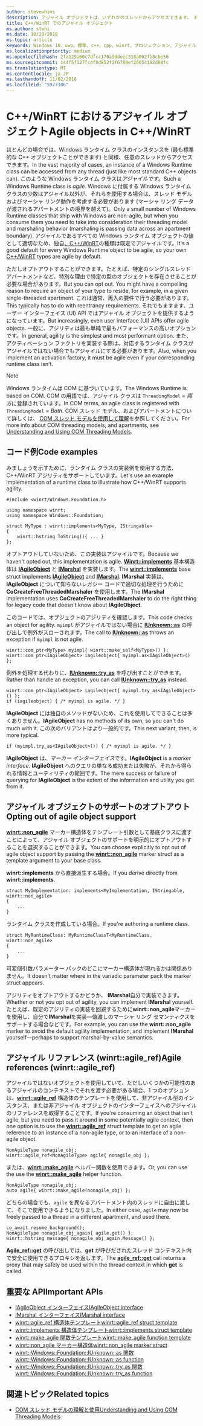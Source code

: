 ```yaml
---
author: stevewhims
description: アジャイル オブジェクトは、いずれかのスレッドからアクセスできます。 お使いの C++/WinRT 型は既定ではアジャイルですが、オプトアウトできます。
title: C++/WinRT でのアジャイル オブジェクト
ms.author: stwhi
ms.date: 10/20/2018
ms.topic: article
keywords: Windows 10、uwp、標準、c++、cpp、winrt、プロジェクション、アジャイル、オブジェクト、アジリティ、IAgileObject
ms.localizationpriority: medium
ms.openlocfilehash: 2fa129a60c7dfcc170a9ddeec318a062fb8cbe56
ms.sourcegitcommit: 144f5f127fc4fbd852f2f6780ef26054192d68fc
ms.translationtype: MT
ms.contentlocale: ja-JP
ms.lasthandoff: 11/02/2018
ms.locfileid: "5977306"
---
```

# <a name="agile-objects-in-cwinrt"></a><span data-ttu-id="e2f1a-105">C++/WinRT におけるアジャイル オブジェクト</span><span class="sxs-lookup"><span data-stu-id="e2f1a-105">Agile objects in C++/WinRT</span></span>

<span data-ttu-id="e2f1a-106">ほとんどの場合では、Windows ランタイム クラスのインスタンスを (最も標準的な C++ オブジェクトことができます) と同様、任意のスレッドからアクセスできます。</span><span class="sxs-lookup"><span data-stu-id="e2f1a-106">In the vast majority of cases, an instance of a Windows Runtime class can be accessed from any thread (just like most standard C++ objects can).</span></span> <span data-ttu-id="e2f1a-107">このような Windows ランタイム クラスは*アジャイルです*。</span><span class="sxs-lookup"><span data-stu-id="e2f1a-107">Such a Windows Runtime class is *agile*.</span></span> <span data-ttu-id="e2f1a-108">Windows に付属する Windows ランタイム クラスの少数はアジャイル以外が、それらを使用する場合は、スレッド モデルおよびマーシャ リング動作を考慮する必要があります (マーシャ リング データが渡されるアパートメントの境界を越えて)。</span><span class="sxs-lookup"><span data-stu-id="e2f1a-108">Only a small number of Windows Runtime classes that ship with Windows are non-agile, but when you consume them you need to take into consideration their threading model and marshaling behavior (marshaling is passing data across an apartment boundary).</span></span> <span data-ttu-id="e2f1a-109">アジャイルであるすべての Windows ランタイム オブジェクトの値として適切なため、独自[、C++/WinRT](/windows/uwp/cpp-and-winrt-apis/intro-to-using-cpp-with-winrt)の種類は既定でアジャイルです。</span><span class="sxs-lookup"><span data-stu-id="e2f1a-109">It's a good default for every Windows Runtime object to be agile, so your own [C++/WinRT](/windows/uwp/cpp-and-winrt-apis/intro-to-using-cpp-with-winrt) types are agile by default.</span></span>

<span data-ttu-id="e2f1a-110">ただしオプトアウトすることができます。たとえば、特定のシングルスレッド アパートメントなど、特別な理由で特定の型のオブジェクトを存在させることが必要な場合があります。</span><span class="sxs-lookup"><span data-stu-id="e2f1a-110">But you can opt out. You might have a compelling reason to require an object of your type to reside, for example, in a given single-threaded apartment.</span></span> <span data-ttu-id="e2f1a-111">これは通常、再入の要件で行う必要があります。</span><span class="sxs-lookup"><span data-stu-id="e2f1a-111">This typically has to do with reentrancy requirements.</span></span> <span data-ttu-id="e2f1a-112">それでもますます、ユーザー インターフェイス (UI) API ではアジャイル オブジェクトを提供するようになっています。</span><span class="sxs-lookup"><span data-stu-id="e2f1a-112">But increasingly, even user interface (UI) APIs offer agile objects.</span></span> <span data-ttu-id="e2f1a-113">一般に、アジリティは最も単純で最もパフォーマンスの高いオプションです。</span><span class="sxs-lookup"><span data-stu-id="e2f1a-113">In general, agility is the simplest and most performant option.</span></span> <span data-ttu-id="e2f1a-114">また、アクティベーション ファクトリを実装する際は、対応するランタイム クラスがアジャイルではない場合でもアジャイルにする必要があります。</span><span class="sxs-lookup"><span data-stu-id="e2f1a-114">Also, when you implement an activation factory, it must be agile even if your corresponding runtime class isn't.</span></span>

> [!NOTE]
> <span data-ttu-id="e2f1a-115">Windows ランタイムは COM に基づいています。</span><span class="sxs-lookup"><span data-stu-id="e2f1a-115">The Windows Runtime is based on COM.</span></span> <span data-ttu-id="e2f1a-116">COM の用語では、アジャイル クラスは `ThreadingModel` = *両方*に登録されています。</span><span class="sxs-lookup"><span data-stu-id="e2f1a-116">In COM terms, an agile class is registered with `ThreadingModel` = *Both*.</span></span> <span data-ttu-id="e2f1a-117">COM スレッド モデル、およびアパートメントについて詳しくは、 [COM スレッド モデルを使用して理解](https://msdn.microsoft.com/library/ms809971)を参照してください。</span><span class="sxs-lookup"><span data-stu-id="e2f1a-117">For more info about COM threading models, and apartments, see [Understanding and Using COM Threading Models](https://msdn.microsoft.com/library/ms809971).</span></span>

## <a name="code-examples"></a><span data-ttu-id="e2f1a-118">コード例</span><span class="sxs-lookup"><span data-stu-id="e2f1a-118">Code examples</span></span>

<span data-ttu-id="e2f1a-119">みましょうを示すために、ランタイム クラスの実装例を使用する方法、C++/WinRT アジリティをサポートしています。</span><span class="sxs-lookup"><span data-stu-id="e2f1a-119">Let's use an example implementation of a runtime class to illustrate how C++/WinRT supports agility.</span></span>

```cppwinrt
#include <winrt/Windows.Foundation.h>

using namespace winrt;
using namespace Windows::Foundation;

struct MyType : winrt::implements<MyType, IStringable>
{
    winrt::hstring ToString(){ ... }
};
```

<span data-ttu-id="e2f1a-120">オプトアウトしていないため、この実装はアジャイルです。</span><span class="sxs-lookup"><span data-stu-id="e2f1a-120">Because we haven't opted out, this implementation is agile.</span></span> <span data-ttu-id="e2f1a-121">[**Winrt::implements**](/uwp/cpp-ref-for-winrt/implements) 基本構造体は [**IAgileObject**](https://msdn.microsoft.com/library/windows/desktop/hh802476) と [**IMarshal**](/windows/desktop/api/objidl/nn-objidl-imarshal) を実装します。</span><span class="sxs-lookup"><span data-stu-id="e2f1a-121">The [**winrt::implements**](/uwp/cpp-ref-for-winrt/implements) base struct implements [**IAgileObject**](https://msdn.microsoft.com/library/windows/desktop/hh802476) and [**IMarshal**](/windows/desktop/api/objidl/nn-objidl-imarshal).</span></span> <span data-ttu-id="e2f1a-122">**IMarshal** 実装は、**IAgileObject** について知らないレガシー コードで適切な処理を行うために **CoCreateFreeThreadedMarshaler** を使用します。</span><span class="sxs-lookup"><span data-stu-id="e2f1a-122">The **IMarshal** implementation uses **CoCreateFreeThreadedMarshaler** to do the right thing for legacy code that doesn't know about **IAgileObject**.</span></span>

<span data-ttu-id="e2f1a-123">このコードでは、オブジェクトのアジリティを確認します。</span><span class="sxs-lookup"><span data-stu-id="e2f1a-123">This code checks an object for agility.</span></span> <span data-ttu-id="e2f1a-124">`myimpl` がアジャイルではない場合に [**IUnknown::as**](/uwp/cpp-ref-for-winrt/windows-foundation-iunknown#iunknownas-function) の呼び出しで例外がスローされます。</span><span class="sxs-lookup"><span data-stu-id="e2f1a-124">The call to [**IUnknown::as**](/uwp/cpp-ref-for-winrt/windows-foundation-iunknown#iunknownas-function) throws an exception if `myimpl` is not agile.</span></span>

```cppwinrt
winrt::com_ptr<MyType> myimpl{ winrt::make_self<MyType>() };
winrt::com_ptr<IAgileObject> iagileobject{ myimpl.as<IAgileObject>() };
```

<span data-ttu-id="e2f1a-125">例外を処理する代わりに、[**IUnknown::try_as**](/uwp/cpp-ref-for-winrt/windows-foundation-iunknown#iunknowntryas-function) を呼び出すことができます。</span><span class="sxs-lookup"><span data-stu-id="e2f1a-125">Rather than handle an exception, you can call [**IUnknown::try_as**](/uwp/cpp-ref-for-winrt/windows-foundation-iunknown#iunknowntryas-function) instead.</span></span>

```cppwinrt
winrt::com_ptr<IAgileObject> iagileobject{ myimpl.try_as<IAgileObject>() };
if (iagileobject) { /* myimpl is agile. */ }
```

<span data-ttu-id="e2f1a-126">**IAgileObject** には独自のメソッドがないため、これを使用してできることは多くありません。</span><span class="sxs-lookup"><span data-stu-id="e2f1a-126">**IAgileObject** has no methods of its own, so you can't do much with it.</span></span> <span data-ttu-id="e2f1a-127">この次のバリアントはより一般的です。</span><span class="sxs-lookup"><span data-stu-id="e2f1a-127">This next variant, then, is more typical.</span></span>

```cppwinrt
if (myimpl.try_as<IAgileObject>()) { /* myimpl is agile. */ }
```

<span data-ttu-id="e2f1a-128">**IAgileObject** は、*マーカー インターフェイス*です。</span><span class="sxs-lookup"><span data-stu-id="e2f1a-128">**IAgileObject** is a *marker interface*.</span></span> <span data-ttu-id="e2f1a-129">**IAgileObject** へのクエリの単なる成功または失敗が、それから得られる情報とユーティリティの範囲です。</span><span class="sxs-lookup"><span data-stu-id="e2f1a-129">The mere success or failure of querying for **IAgileObject** is the extent of the information and utility you get from it.</span></span>

## <a name="opting-out-of-agile-object-support"></a><span data-ttu-id="e2f1a-130">アジャイル オブジェクトのサポートのオプトアウト</span><span class="sxs-lookup"><span data-stu-id="e2f1a-130">Opting out of agile object support</span></span>

<span data-ttu-id="e2f1a-131">[**winrt::non_agile**](/uwp/cpp-ref-for-winrt/non_agile) マーカー構造体をテンプレート引数として基底クラスに渡すことによって、アジャイル オブジェクトのサポートを明示的にオプトアウトすることを選択することができます。</span><span class="sxs-lookup"><span data-stu-id="e2f1a-131">You can choose explicitly to opt out of agile object support by passing the [**winrt::non_agile**](/uwp/cpp-ref-for-winrt/non_agile) marker struct as a template argument to your base class.</span></span>

<span data-ttu-id="e2f1a-132">**winrt::implements** から直接派生する場合。</span><span class="sxs-lookup"><span data-stu-id="e2f1a-132">If you derive directly from **winrt::implements**.</span></span>

```cppwinrt
struct MyImplementation: implements<MyImplementation, IStringable, winrt::non_agile>
{
    ...
}
```

<span data-ttu-id="e2f1a-133">ランタイム クラスを作成している場合。</span><span class="sxs-lookup"><span data-stu-id="e2f1a-133">If you're authoring a runtime class.</span></span>

```cppwinrt
struct MyRuntimeClass: MyRuntimeClassT<MyRuntimeClass, winrt::non_agile>
{
    ...
}
```

<span data-ttu-id="e2f1a-134">可変個引数パラメーター パックのどこにマーカー構造体が現れるかは関係ありません。</span><span class="sxs-lookup"><span data-stu-id="e2f1a-134">It doesn't matter where in the variadic parameter pack the marker struct appears.</span></span>

<span data-ttu-id="e2f1a-135">アジリティをオプトアウトするかどうか、 **IMarshal**自分で実装できます。</span><span class="sxs-lookup"><span data-stu-id="e2f1a-135">Whether or not you opt out of agility, you can implement **IMarshal** yourself.</span></span> <span data-ttu-id="e2f1a-136">たとえば、既定のアジリティの実装を回避するために**winrt::non_agile**マーカーを使用し、自分で**IMarshal**を実装&mdash;値渡しのマーシャ リング セマンティクスをサポートする場合などです。</span><span class="sxs-lookup"><span data-stu-id="e2f1a-136">For example, you can use the **winrt::non_agile** marker to avoid the default agility implementation, and implement **IMarshal** yourself&mdash;perhaps to support marshal-by-value semantics.</span></span>

## <a name="agile-references-winrtagileref"></a><span data-ttu-id="e2f1a-137">アジャイル リファレンス (winrt::agile_ref)</span><span class="sxs-lookup"><span data-stu-id="e2f1a-137">Agile references (winrt::agile_ref)</span></span>

<span data-ttu-id="e2f1a-138">アジャイルではないオブジェクトを使用していて、ただしいくつかの可能性のあるアジャイルのコンテキストでそれを渡す必要がある場合、1 つのオプションは、[**winrt::agile_ref**](/uwp/cpp-ref-for-winrt/agile-ref) 構造体のテンプレートを使用して、非アジャイル型のインスタンス、または非アジャイル オブジェクトのインターフェイスへのアジャイルのリファレンスを取得することです。</span><span class="sxs-lookup"><span data-stu-id="e2f1a-138">If you're consuming an object that isn't agile, but you need to pass it around in some potentially agile context, then one option is to use the [**winrt::agile_ref**](/uwp/cpp-ref-for-winrt/agile-ref) struct template to get an agile reference to an instance of a non-agile type, or to an interface of a non-agile object.</span></span>

```cppwinrt
NonAgileType nonagile_obj;
winrt::agile_ref<NonAgileType> agile{ nonagile_obj };
```

<span data-ttu-id="e2f1a-139">または、[**winrt::make_agile**](/uwp/cpp-ref-for-winrt/make-agile) ヘルパー関数を使用できます。</span><span class="sxs-lookup"><span data-stu-id="e2f1a-139">Or, you can use the use the [**winrt::make_agile**](/uwp/cpp-ref-for-winrt/make-agile) helper function.</span></span>

```cppwinrt
NonAgileType nonagile_obj;
auto agile{ winrt::make_agile(nonagile_obj) };
```

<span data-ttu-id="e2f1a-140">どちらの場合でも、`agile` を異なるアパートメント内のスレッドに自由に渡して、そこで使用できるようになりました。</span><span class="sxs-lookup"><span data-stu-id="e2f1a-140">In either case, `agile` may now be freely passed to a thread in a different apartment, and used there.</span></span>

```cppwinrt
co_await resume_background();
NonAgileType nonagile_obj_again{ agile.get() };
winrt::hstring message{ nonagile_obj_again.Message() };
```

<span data-ttu-id="e2f1a-141">[**Agile_ref::get**](/uwp/cpp-ref-for-winrt/agile-ref#agilerefget-function) の呼び出しでは、**get** が呼びだされたスレッド コンテキスト内で安全に使用できるプロキシを返します。</span><span class="sxs-lookup"><span data-stu-id="e2f1a-141">The [**agile_ref::get**](/uwp/cpp-ref-for-winrt/agile-ref#agilerefget-function) call returns a proxy that may safely be used within the thread context in which **get** is called.</span></span>

## <a name="important-apis"></a><span data-ttu-id="e2f1a-142">重要な API</span><span class="sxs-lookup"><span data-stu-id="e2f1a-142">Important APIs</span></span>

* [<span data-ttu-id="e2f1a-143">IAgileObject インターフェイス</span><span class="sxs-lookup"><span data-stu-id="e2f1a-143">IAgileObject interface</span></span>](https://msdn.microsoft.com/library/windows/desktop/hh802476)
* [<span data-ttu-id="e2f1a-144">IMarshal インターフェイス</span><span class="sxs-lookup"><span data-stu-id="e2f1a-144">IMarshal interface</span></span>](https://docs.microsoft.com/previous-versions/windows/embedded/ms887993)
* [<span data-ttu-id="e2f1a-145">winrt::agile_ref 構造体テンプレート</span><span class="sxs-lookup"><span data-stu-id="e2f1a-145">winrt::agile_ref struct template</span></span>](/uwp/cpp-ref-for-winrt/agile-ref)
* [<span data-ttu-id="e2f1a-146">winrt::implements 構造体テンプレート</span><span class="sxs-lookup"><span data-stu-id="e2f1a-146">winrt::implements struct template</span></span>](/uwp/cpp-ref-for-winrt/implements)
* [<span data-ttu-id="e2f1a-147">winrt::make_agile 関数テンプレート</span><span class="sxs-lookup"><span data-stu-id="e2f1a-147">winrt::make_agile function template</span></span>](/uwp/cpp-ref-for-winrt/make-agile)
* [<span data-ttu-id="e2f1a-148">winrt::non_agile マーカー構造体</span><span class="sxs-lookup"><span data-stu-id="e2f1a-148">winrt::non_agile marker struct</span></span>](/uwp/cpp-ref-for-winrt/non_agile)
* [<span data-ttu-id="e2f1a-149">winrt::Windows::Foundation::IUnknown::as 関数</span><span class="sxs-lookup"><span data-stu-id="e2f1a-149">winrt::Windows::Foundation::IUnknown::as function</span></span>](/uwp/cpp-ref-for-winrt/windows-foundation-iunknown#iunknownas-function)
* [<span data-ttu-id="e2f1a-150">winrt::Windows::Foundation::IUnknown::try_as 関数</span><span class="sxs-lookup"><span data-stu-id="e2f1a-150">winrt::Windows::Foundation::IUnknown::try_as function</span></span>](/uwp/cpp-ref-for-winrt/windows-foundation-iunknown#iunknowntryas-function)

## <a name="related-topics"></a><span data-ttu-id="e2f1a-151">関連トピック</span><span class="sxs-lookup"><span data-stu-id="e2f1a-151">Related topics</span></span>

* [<span data-ttu-id="e2f1a-152">COM スレッド モデルの理解と使用</span><span class="sxs-lookup"><span data-stu-id="e2f1a-152">Understanding and Using COM Threading Models</span></span>](https://msdn.microsoft.com/library/ms809971)
